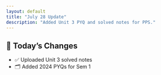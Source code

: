```yaml
---
layout: default
title: "July 28 Update"
description: "Added Unit 3 PYQ and solved notes for PPS."
---
```

## 📢 Today’s Changes

- ✅ Uploaded Unit 3 solved notes
- 🗂 Added 2024 PYQs for Sem 1
